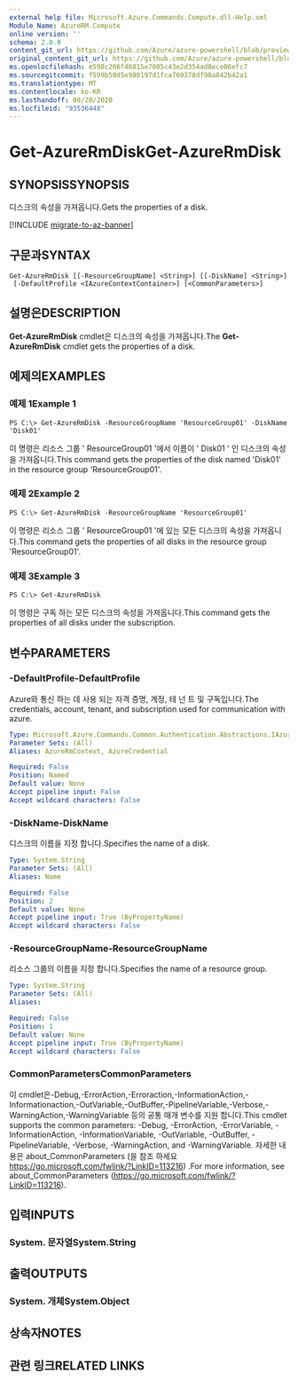 ```yaml
---
external help file: Microsoft.Azure.Commands.Compute.dll-Help.xml
Module Name: AzureRM.Compute
online version: ''
schema: 2.0.0
content_git_url: https://github.com/Azure/azure-powershell/blob/preview/src/ResourceManager/Compute/Stack/Commands.Compute/help/Get-AzureRmDisk.md
original_content_git_url: https://github.com/Azure/azure-powershell/blob/preview/src/ResourceManager/Compute/Stack/Commands.Compute/help/Get-AzureRmDisk.md
ms.openlocfilehash: e598c266f46815e7005c43e2d354ad8ece06efc7
ms.sourcegitcommit: f599b50d5e980197d1fca769378df90a842b42a1
ms.translationtype: MT
ms.contentlocale: ko-KR
ms.lasthandoff: 08/20/2020
ms.locfileid: "93536448"
---
```

# <span data-ttu-id="cbe3c-101">Get-AzureRmDisk</span><span class="sxs-lookup"><span data-stu-id="cbe3c-101">Get-AzureRmDisk</span></span>

## <span data-ttu-id="cbe3c-102">SYNOPSIS</span><span class="sxs-lookup"><span data-stu-id="cbe3c-102">SYNOPSIS</span></span>
<span data-ttu-id="cbe3c-103">디스크의 속성을 가져옵니다.</span><span class="sxs-lookup"><span data-stu-id="cbe3c-103">Gets the properties of a disk.</span></span>

[!INCLUDE [migrate-to-az-banner](../../includes/migrate-to-az-banner.md)]

## <span data-ttu-id="cbe3c-104">구문과</span><span class="sxs-lookup"><span data-stu-id="cbe3c-104">SYNTAX</span></span>

```
Get-AzureRmDisk [[-ResourceGroupName] <String>] [[-DiskName] <String>]
 [-DefaultProfile <IAzureContextContainer>] [<CommonParameters>]
```

## <span data-ttu-id="cbe3c-105">설명은</span><span class="sxs-lookup"><span data-stu-id="cbe3c-105">DESCRIPTION</span></span>
<span data-ttu-id="cbe3c-106">**Get-AzureRmDisk** cmdlet은 디스크의 속성을 가져옵니다.</span><span class="sxs-lookup"><span data-stu-id="cbe3c-106">The **Get-AzureRmDisk** cmdlet gets the properties of a disk.</span></span>

## <span data-ttu-id="cbe3c-107">예제의</span><span class="sxs-lookup"><span data-stu-id="cbe3c-107">EXAMPLES</span></span>

### <span data-ttu-id="cbe3c-108">예제 1</span><span class="sxs-lookup"><span data-stu-id="cbe3c-108">Example 1</span></span>
```
PS C:\> Get-AzureRmDisk -ResourceGroupName 'ResourceGroup01' -DiskName 'Disk01'
```

<span data-ttu-id="cbe3c-109">이 명령은 리소스 그룹 ' ResourceGroup01 '에서 이름이 ' Disk01 ' 인 디스크의 속성을 가져옵니다.</span><span class="sxs-lookup"><span data-stu-id="cbe3c-109">This command gets the properties of the disk named 'Disk01' in the resource group 'ResourceGroup01'.</span></span>

### <span data-ttu-id="cbe3c-110">예제 2</span><span class="sxs-lookup"><span data-stu-id="cbe3c-110">Example 2</span></span>
```
PS C:\> Get-AzureRmDisk -ResourceGroupName 'ResourceGroup01'
```

<span data-ttu-id="cbe3c-111">이 명령은 리소스 그룹 ' ResourceGroup01 '에 있는 모든 디스크의 속성을 가져옵니다.</span><span class="sxs-lookup"><span data-stu-id="cbe3c-111">This command gets the properties of all disks in the resource group 'ResourceGroup01'.</span></span>

### <span data-ttu-id="cbe3c-112">예제 3</span><span class="sxs-lookup"><span data-stu-id="cbe3c-112">Example 3</span></span>
```
PS C:\> Get-AzureRmDisk
```

<span data-ttu-id="cbe3c-113">이 명령은 구독 하는 모든 디스크의 속성을 가져옵니다.</span><span class="sxs-lookup"><span data-stu-id="cbe3c-113">This command gets the properties of all disks under the subscription.</span></span>

## <span data-ttu-id="cbe3c-114">변수</span><span class="sxs-lookup"><span data-stu-id="cbe3c-114">PARAMETERS</span></span>

### <span data-ttu-id="cbe3c-115">-DefaultProfile</span><span class="sxs-lookup"><span data-stu-id="cbe3c-115">-DefaultProfile</span></span>
<span data-ttu-id="cbe3c-116">Azure와 통신 하는 데 사용 되는 자격 증명, 계정, 테 넌 트 및 구독입니다.</span><span class="sxs-lookup"><span data-stu-id="cbe3c-116">The credentials, account, tenant, and subscription used for communication with azure.</span></span>

```yaml
Type: Microsoft.Azure.Commands.Common.Authentication.Abstractions.IAzureContextContainer
Parameter Sets: (All)
Aliases: AzureRmContext, AzureCredential

Required: False
Position: Named
Default value: None
Accept pipeline input: False
Accept wildcard characters: False
```

### <span data-ttu-id="cbe3c-117">-DiskName</span><span class="sxs-lookup"><span data-stu-id="cbe3c-117">-DiskName</span></span>
<span data-ttu-id="cbe3c-118">디스크의 이름을 지정 합니다.</span><span class="sxs-lookup"><span data-stu-id="cbe3c-118">Specifies the name of a disk.</span></span>

```yaml
Type: System.String
Parameter Sets: (All)
Aliases: Name

Required: False
Position: 2
Default value: None
Accept pipeline input: True (ByPropertyName)
Accept wildcard characters: False
```

### <span data-ttu-id="cbe3c-119">-ResourceGroupName</span><span class="sxs-lookup"><span data-stu-id="cbe3c-119">-ResourceGroupName</span></span>
<span data-ttu-id="cbe3c-120">리소스 그룹의 이름을 지정 합니다.</span><span class="sxs-lookup"><span data-stu-id="cbe3c-120">Specifies the name of a resource group.</span></span>

```yaml
Type: System.String
Parameter Sets: (All)
Aliases: 

Required: False
Position: 1
Default value: None
Accept pipeline input: True (ByPropertyName)
Accept wildcard characters: False
```

### <span data-ttu-id="cbe3c-121">CommonParameters</span><span class="sxs-lookup"><span data-stu-id="cbe3c-121">CommonParameters</span></span>
<span data-ttu-id="cbe3c-122">이 cmdlet은-Debug,-ErrorAction,-Erroraction,-InformationAction,-Informationaction,-OutVariable,-OutBuffer,-PipelineVariable,-Verbose,-WarningAction,-WarningVariable 등의 공통 매개 변수를 지원 합니다.</span><span class="sxs-lookup"><span data-stu-id="cbe3c-122">This cmdlet supports the common parameters: -Debug, -ErrorAction, -ErrorVariable, -InformationAction, -InformationVariable, -OutVariable, -OutBuffer, -PipelineVariable, -Verbose, -WarningAction, and -WarningVariable.</span></span> <span data-ttu-id="cbe3c-123">자세한 내용은 about_CommonParameters (을 참조 하세요 https://go.microsoft.com/fwlink/?LinkID=113216) .</span><span class="sxs-lookup"><span data-stu-id="cbe3c-123">For more information, see about_CommonParameters (https://go.microsoft.com/fwlink/?LinkID=113216).</span></span>

## <span data-ttu-id="cbe3c-124">입력</span><span class="sxs-lookup"><span data-stu-id="cbe3c-124">INPUTS</span></span>

### <span data-ttu-id="cbe3c-125">System. 문자열</span><span class="sxs-lookup"><span data-stu-id="cbe3c-125">System.String</span></span>

## <span data-ttu-id="cbe3c-126">출력</span><span class="sxs-lookup"><span data-stu-id="cbe3c-126">OUTPUTS</span></span>

### <span data-ttu-id="cbe3c-127">System. 개체</span><span class="sxs-lookup"><span data-stu-id="cbe3c-127">System.Object</span></span>

## <span data-ttu-id="cbe3c-128">상속자</span><span class="sxs-lookup"><span data-stu-id="cbe3c-128">NOTES</span></span>

## <span data-ttu-id="cbe3c-129">관련 링크</span><span class="sxs-lookup"><span data-stu-id="cbe3c-129">RELATED LINKS</span></span>

